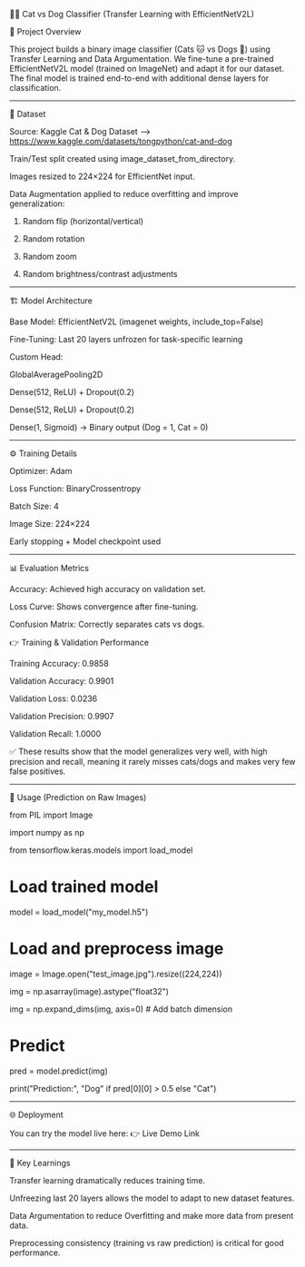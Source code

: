 🐶🐱 Cat vs Dog Classifier (Transfer Learning with EfficientNetV2L)

📌 Project Overview

This project builds a binary image classifier (Cats 🐱 vs Dogs 🐶) using Transfer Learning and Data Argumentation.
We fine-tune a pre-trained EfficientNetV2L model (trained on ImageNet) and adapt it for our dataset.
The final model is trained end-to-end with additional dense layers for classification.


---

📂 Dataset

Source: Kaggle Cat & Dog Dataset --> https://www.kaggle.com/datasets/tongpython/cat-and-dog

Train/Test split created using image_dataset_from_directory.

Images resized to 224×224 for EfficientNet input.

Data Augmentation applied to reduce overfitting and improve generalization:

1) Random flip (horizontal/vertical)

2) Random rotation

3) Random zoom

4) Random brightness/contrast adjustments


---

🏗 Model Architecture

Base Model: EfficientNetV2L (imagenet weights, include_top=False)

Fine-Tuning: Last 20 layers unfrozen for task-specific learning

Custom Head:

GlobalAveragePooling2D

Dense(512, ReLU) + Dropout(0.2)

Dense(512, ReLU) + Dropout(0.2)

Dense(1, Sigmoid) → Binary output (Dog = 1, Cat = 0)




---

⚙ Training Details

Optimizer: Adam

Loss Function: BinaryCrossentropy

Batch Size: 4

Image Size: 224×224

Early stopping + Model checkpoint used



---

📊 Evaluation Metrics

Accuracy: Achieved high accuracy on validation set.

Loss Curve: Shows convergence after fine-tuning.

Confusion Matrix: Correctly separates cats vs dogs.


👉 Training & Validation Performance

Training Accuracy: 0.9858

Validation Accuracy: 0.9901

Validation Loss: 0.0236

Validation Precision: 0.9907

Validation Recall: 1.0000

✅ These results show that the model generalizes very well, with high precision and recall, meaning it rarely misses cats/dogs and makes very few false positives.


---

🚀 Usage (Prediction on Raw Images)

from PIL import Image

import numpy as np

from tensorflow.keras.models import load_model

# Load trained model

model = load_model("my_model.h5")

# Load and preprocess image

image = Image.open("test_image.jpg").resize((224,224))

img = np.asarray(image).astype("float32")

img = np.expand_dims(img, axis=0)  # Add batch dimension

# Predict

pred = model.predict(img)

print("Prediction:", "Dog" if pred[0][0] > 0.5 else "Cat")


---

🌐 Deployment

You can try the model live here:
👉 Live Demo Link


---

📌 Key Learnings

Transfer learning dramatically reduces training time.

Unfreezing last 20 layers allows the model to adapt to new dataset features.

Data Argumentation to reduce Overfitting and make more data from present data.

Preprocessing consistency (training vs raw prediction) is critical for good performance.




